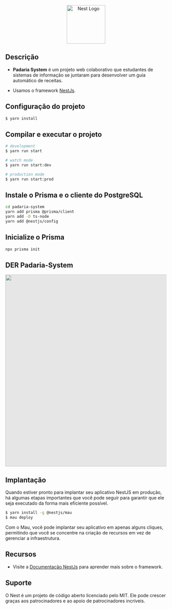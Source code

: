 <p align="center">
  <a href="http://nestjs.com/" target="blank"><img src="https://nestjs.com/img/logo-small.svg" width="120" alt="Nest Logo" /></a>
</p>

[circleci-image]: https://img.shields.io/circleci/build/github/nestjs/nest/master?token=abc123def456
[circleci-url]: https://circleci.com/gh/nestjs/nest

## Descrição
  - **Padaria System** é um projeto web colaborativo que estudantes de sistemas de informação se juntaram para desenvolver um guia automático de receitas.  

  - Usamos o framework [NestJs](https://github.com/nestjs/nest).


## Configuração do projeto

```bash
$ yarn install
```

## Compilar e executar o projeto

```bash
# development
$ yarn run start

# watch mode
$ yarn run start:dev

# production mode
$ yarn run start:prod
```

## Instale o Prisma e o cliente do PostgreSQL

```bash
cd padaria-system
yarn add prisma @prisma/client
yarn add -D ts-node
yarn add @nestjs/config
```
## Inicialize o Prisma

```bash
npx prisma init
```

## DER Padaria-System

<img style="display: block;-webkit-user-select: none;margin: auto;cursor: zoom-in;background-color: hsl(0, 0%, 90%);transition: background-color 300ms;" src="https://cdn.discordapp.com/attachments/1137518658072088730/1363963370654535906/supabase-schema-twvenlmslebmdwtefbag_1.png?ex=6807f160&amp;is=68069fe0&amp;hm=bf3b9b4b5fada5f705158bf16941f5ef39fc973eeee0c9c3f3622e3d2fbc3bab&amp;" width="1122" height="597">

## Implantação

Quando estiver pronto para implantar seu aplicativo NestJS em produção, há algumas etapas importantes que você pode seguir para garantir que ele seja executado da forma mais eficiente possível. 

```bash
$ yarn install -g @nestjs/mau
$ mau deploy
```

Com o Mau, você pode implantar seu aplicativo em apenas alguns cliques, permitindo que você se concentre na criação de recursos em vez de gerenciar a infraestrutura.

## Recursos

- Visite a [Documentação NestJs](https://docs.nestjs.com) para aprender mais sobre o framework.

## Suporte

O Nest é um projeto de código aberto licenciado pelo MIT. Ele pode crescer graças aos patrocinadores e ao apoio de patrocinadores incríveis. 

